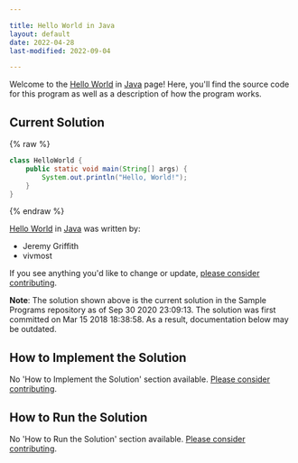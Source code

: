 ```yaml
---

title: Hello World in Java
layout: default
date: 2022-04-28
last-modified: 2022-09-04

---
```


Welcome to the [Hello World](https://sampleprograms.io/projects/hello-world) in [Java](https://sampleprograms.io/languages/java) page! Here, you'll find the source code for this program as well as a description of how the program works.

## Current Solution

{% raw %}

```java
class HelloWorld {
    public static void main(String[] args) {
        System.out.println("Hello, World!"); 
    }
}
```

{% endraw %}

[Hello World](https://sampleprograms.io/projects/hello-world) in [Java](https://sampleprograms.io/languages/java) was written by:

- Jeremy Griffith
- vivmost

If you see anything you'd like to change or update, [please consider contributing](https://github.com/TheRenegadeCoder/sample-programs).

**Note**: The solution shown above is the current solution in the Sample Programs repository as of Sep 30 2020 23:09:13. The solution was first committed on Mar 15 2018 18:38:58. As a result, documentation below may be outdated.

## How to Implement the Solution

No 'How to Implement the Solution' section available. [Please consider contributing](https://github.com/TheRenegadeCoder/sample-programs-website).

## How to Run the Solution

No 'How to Run the Solution' section available. [Please consider contributing](https://github.com/TheRenegadeCoder/sample-programs-website).